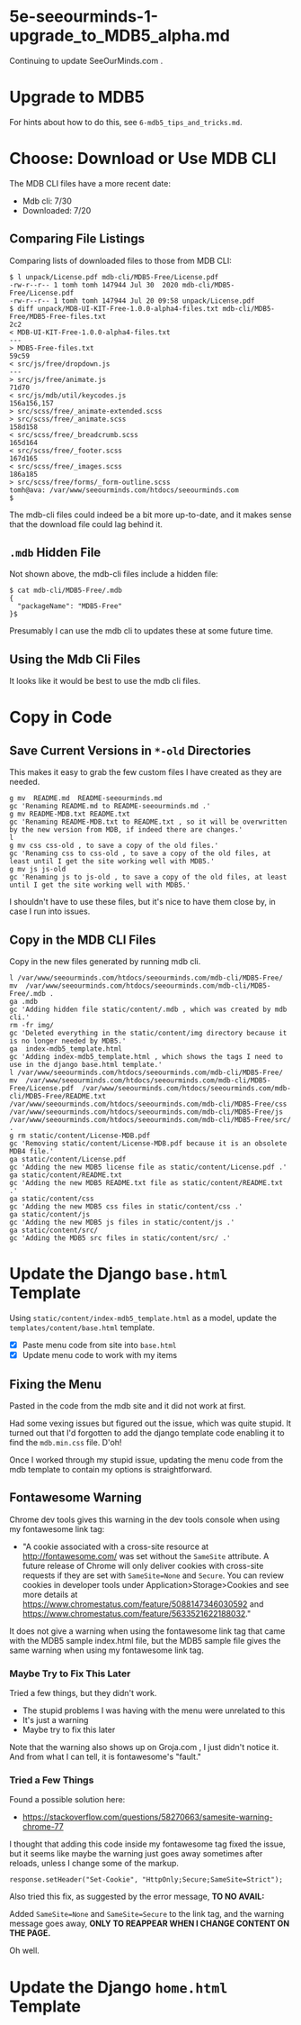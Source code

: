 
# 5e-seeourminds-1-upgrade_to_MDB5_alpha.md

Continuing to update SeeOurMinds.com .

# Upgrade to MDB5

For hints about how to do this, see `6-mdb5_tips_and_tricks.md`.

# Choose: Download or Use MDB CLI

The MDB CLI files have a more recent date:

- Mdb cli: 7/30
- Downloaded: 7/20

## Comparing File Listings

Comparing lists of downloaded files to those from MDB CLI:

```
$ l unpack/License.pdf mdb-cli/MDB5-Free/License.pdf
-rw-r--r-- 1 tomh tomh 147944 Jul 30  2020 mdb-cli/MDB5-Free/License.pdf
-rw-r--r-- 1 tomh tomh 147944 Jul 20 09:58 unpack/License.pdf
$ diff unpack/MDB-UI-KIT-Free-1.0.0-alpha4-files.txt mdb-cli/MDB5-Free/MDB5-Free-files.txt
2c2
< MDB-UI-KIT-Free-1.0.0-alpha4-files.txt
---
> MDB5-Free-files.txt
59c59
< src/js/free/dropdown.js
---
> src/js/free/animate.js
71d70
< src/js/mdb/util/keycodes.js
156a156,157
> src/scss/free/_animate-extended.scss
> src/scss/free/_animate.scss
158d158
< src/scss/free/_breadcrumb.scss
165d164
< src/scss/free/_footer.scss
167d165
< src/scss/free/_images.scss
186a185
> src/scss/free/forms/_form-outline.scss
tomh@ava: /var/www/seeourminds.com/htdocs/seeourminds.com
$
```

The mdb-cli files could indeed be a bit more up-to-date, and it makes sense that the download file could lag behind it.

## `.mdb` Hidden File

Not shown above, the mdb-cli files include a hidden file:

```
$ cat mdb-cli/MDB5-Free/.mdb
{
  "packageName": "MDB5-Free"
}$
```

Presumably I can use the mdb cli to updates these at some future time.

## Using the Mdb Cli Files

It looks like it would be best to use the mdb cli files.

# Copy in Code

## Save Current Versions in `*-old` Directories

This makes it easy to grab the few custom files I have created as they are needed.

```
g mv  README.md  README-seeourminds.md
gc 'Renaming README.md to README-seeourminds.md .'
g mv README-MDB.txt README.txt
gc 'Renaming README-MDB.txt to README.txt , so it will be overwritten by the new version from MDB, if indeed there are changes.'
l
g mv css css-old , to save a copy of the old files.'
gc 'Renaming css to css-old , to save a copy of the old files, at least until I get the site working well with MDB5.'
g mv js js-old
gc 'Renaming js to js-old , to save a copy of the old files, at least until I get the site working well with MDB5.'
```

I shouldn't have to use these files, but it's nice to have them close by, in case I run into issues.

## Copy in the MDB CLI Files

Copy in the new files generated by running mdb cli.

```
l /var/www/seeourminds.com/htdocs/seeourminds.com/mdb-cli/MDB5-Free/
mv  /var/www/seeourminds.com/htdocs/seeourminds.com/mdb-cli/MDB5-Free/.mdb .
ga .mdb
gc 'Adding hidden file static/content/.mdb , which was created by mdb cli.'
rm -fr img/
gc 'Deleted everything in the static/content/img directory because it is no longer needed by MDB5.'
ga  index-mdb5_template.html
gc 'Adding index-mdb5_template.html , which shows the tags I need to use in the django base.html template.'
l /var/www/seeourminds.com/htdocs/seeourminds.com/mdb-cli/MDB5-Free/
mv  /var/www/seeourminds.com/htdocs/seeourminds.com/mdb-cli/MDB5-Free/License.pdf  /var/www/seeourminds.com/htdocs/seeourminds.com/mdb-cli/MDB5-Free/README.txt  /var/www/seeourminds.com/htdocs/seeourminds.com/mdb-cli/MDB5-Free/css  /var/www/seeourminds.com/htdocs/seeourminds.com/mdb-cli/MDB5-Free/js  /var/www/seeourminds.com/htdocs/seeourminds.com/mdb-cli/MDB5-Free/src/ .
g rm static/content/License-MDB.pdf
gc 'Removing static/content/License-MDB.pdf because it is an obsolete MDB4 file.'
ga static/content/License.pdf
gc 'Adding the new MDB5 license file as static/content/License.pdf .'
ga static/content/README.txt
gc 'Adding the new MDB5 README.txt file as static/content/README.txt .'
ga static/content/css
gc 'Adding the new MDB5 css files in static/content/css .'
ga static/content/js
gc 'Adding the new MDB5 js files in static/content/js .'
ga static/content/src/
gc 'Adding the MDB5 src files in static/content/src/ .'
```

# Update the Django `base.html` Template

Using `static/content/index-mdb5_template.html` as a model, update the `templates/content/base.html` template.

- [x] Paste menu code from site into `base.html`
- [x] Update menu code to work with my items

## Fixing the Menu

Pasted in the code from the mdb site and it did not work at first.

Had some vexing issues but figured out the issue, which was quite stupid.
It turned out that I'd forgotten to add the django template code enabling it to find the `mdb.min.css` file.  D'oh!

Once I worked through my stupid issue, updating the menu code from the mdb template to contain my options is straightforward.

## Fontawesome Warning

Chrome dev tools gives this warning in the dev tools console when using my fontawesome link tag:

- "A cookie associated with a cross-site resource at http://fontawesome.com/ was set without the `SameSite` attribute. A future release of Chrome will only deliver cookies with cross-site requests if they are set with `SameSite=None` and `Secure`. You can review cookies in developer tools under Application>Storage>Cookies and see more details at https://www.chromestatus.com/feature/5088147346030592 and https://www.chromestatus.com/feature/5633521622188032."

It does not give a warning when using the fontawesome link tag that came with the MDB5 sample index.html file,
but the MDB5 sample file gives the same warning when using my fontawesome link tag.

### Maybe Try to Fix This Later

Tried a few things, but they didn't work.

- The stupid problems I was having with the menu were unrelated to this
- It's just a warning
- Maybe try to fix this later

Note that the warning also shows up on Groja.com , I just didn't notice it.
And from what I can tell, it is fontawesome's "fault."

### Tried a Few Things

Found a possible solution here:

- https://stackoverflow.com/questions/58270663/samesite-warning-chrome-77

I thought that adding this code inside my fontawesome tag fixed the issue,
but it seems like maybe the warning just goes away sometimes after reloads,
unless I change some of the markup.

```
response.setHeader("Set-Cookie", "HttpOnly;Secure;SameSite=Strict");
```

Also tried this fix, as suggested by the error message, **TO NO AVAIL:**

Added `SameSite=None` and `SameSite=Secure` to the link tag, and the warning message goes away,
**ONLY TO REAPPEAR WHEN I CHANGE CONTENT ON THE PAGE.**

Oh well.

# Update the Django `home.html` Template


